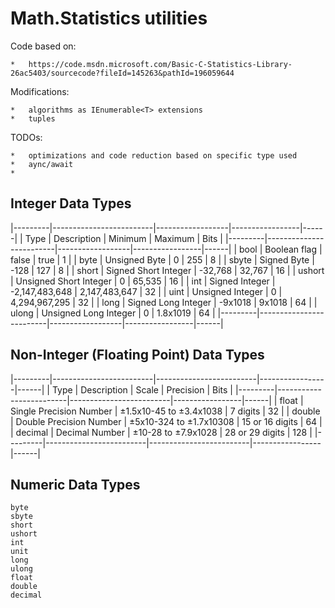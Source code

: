 ﻿# Math.Statistics utilities

Code based on:

    *   https://code.msdn.microsoft.com/Basic-C-Statistics-Library-26ac5403/sourcecode?fileId=145263&pathId=196059644

Modifications:

    *   algorithms as IEnumerable<T> extensions
    *   tuples

TODOs:

    *   optimizations and code reduction based on specific type used
    *   aync/await
    *   


## Integer Data Types

|---------|-------------------------|------------------|-----------------|------|
| Type    | Description             | Minimum          | Maximum         | Bits |
|---------|-------------------------|------------------|-----------------|------|
| bool    | Boolean flag            | false            | true            | 1    |
| byte    | Unsigned Byte           | 0                | 255             | 8    |
| sbyte   | Signed Byte             | -128             | 127             | 8    |
| short   | Signed Short Integer    | -32,768          | 32,767          | 16   |
| ushort  | Unsigned Short Integer  | 0                | 65,535          | 16   |
| int     | Signed Integer          | -2,147,483,648   | 2,147,483,647   | 32   |
| uint    | Unsigned Integer        | 0                | 4,294,967,295   | 32   |
| long    | Signed Long Integer     | -9x1018          | 9x1018          | 64   |
| ulong   | Unsigned Long Integer   | 0                | 1.8x1019        | 64   |
|---------|-------------------------|------------------|-----------------|------|



## Non-Integer (Floating Point) Data Types

|---------|-------------------------|-------------------------|-----------------|------|
| Type    | Description             | Scale                   | Precision       | Bits |
|---------|-------------------------|-------------------------|-----------------|------|
| float   | Single Precision Number | ±1.5x10-45 to ±3.4x1038 | 7 digits        | 32   |
| double  | Double Precision Number | ±5x10-324 to ±1.7x10308 | 15 or 16 digits | 64   |
| decimal | Decimal Number          | ±10-28 to ±7.9x1028     | 28 or 29 digits | 128  |
|---------|-------------------------|-------------------------|-----------------|------|
    




 ## Numeric Data Types

    byte
    sbyte
    short
    ushort
    int
    unit
    long
    ulong
    float
    double
    decimal
